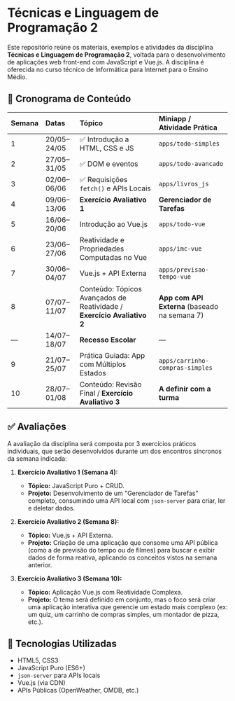 # Técnicas e Linguagem de Programação 2

Este repositório reúne os materiais, exemplos e atividades da disciplina **Técnicas e Linguagem de Programação 2**, voltada para o desenvolvimento de aplicações web front-end com JavaScript e Vue.js. A disciplina é oferecida no curso técnico de Informática para Internet para o Ensino Médio.

## 📅 Cronograma de Conteúdo

| Semana | Datas         | Tópico                                                           | Miniapp / Atividade Prática                   |
| :----- | :------------ | :--------------------------------------------------------------- |:----------------------------------------------|
| 1      | 20/05–24/05   | ✅ Introdução a HTML, CSS e JS                                   | `apps/todo-simples`                           |
| 2      | 27/05–31/05   | ✅ DOM e eventos                                                 | `apps/todo-avancado`                          |
| 3      | 02/06–06/06   | ✅ Requisições `fetch()` e APIs Locais                             | `apps/livros_js`                              |
| 4      | 09/06–13/06   | **Exercício Avaliativo 1** | **Gerenciador de Tarefas**                    |
| 5      | 16/06–20/06   | Introdução ao Vue.js                                             | `apps/todo-vue`                               |
| 6      | 23/06–27/06   | Reatividade e Propriedades Computadas no Vue                     | `apps/imc-vue`                                |
| 7      | 30/06–04/07   | Vue.js + API Externa                                             | `apps/previsao-tempo-vue`                     |
| 8      | 07/07–11/07   | Conteúdo: Tópicos Avançados de Reatividade / **Exercício Avaliativo 2** | **App com API Externa** (baseado na semana 7) |
| —      | 14/07–18/07   | **Recesso Escolar** | —                                             |
| 9      | 21/07–25/07   | Prática Guiada: App com Múltiplos Estados                        | `apps/carrinho-compras-simples`               |
| 10     | 28/07–01/08   | Conteúdo: Revisão Final / **Exercício Avaliativo 3** | **A definir com a turma**                     |

## ✅ Avaliações

A avaliação da disciplina será composta por 3 exercícios práticos individuais, que serão desenvolvidos durante um dos encontros síncronos da semana indicada:

1.  **Exercício Avaliativo 1 (Semana 4):**
    * **Tópico:** JavaScript Puro + CRUD.
    * **Projeto:** Desenvolvimento de um "Gerenciador de Tarefas" completo, consumindo uma API local com `json-server` para criar, ler e deletar dados.

2.  **Exercício Avaliativo 2 (Semana 8):**
    * **Tópico:** Vue.js + API Externa.
    * **Projeto:** Criação de uma aplicação que consome uma API pública (como a de previsão do tempo ou de filmes) para buscar e exibir dados de forma reativa, aplicando os conceitos vistos na semana anterior.

3.  **Exercício Avaliativo 3 (Semana 10):**
    * **Tópico:** Aplicação Vue.js com Reatividade Complexa.
    * **Projeto:** O tema será definido em conjunto, mas o foco será criar uma aplicação interativa que gerencie um estado mais complexo (ex: um quiz, um carrinho de compras simples, um montador de pizza, etc.).

## 🚀 Tecnologias Utilizadas

-   HTML5, CSS3
-   JavaScript Puro (ES6+)
-   `json-server` para APIs locais
-   Vue.js (via CDN)
-   APIs Públicas (OpenWeather, OMDB, etc.)